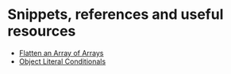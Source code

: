 
# Snippets, references and useful resources

* [Flatten an Array of Arrays](flatten.js)
* [Object Literal Conditionals](object-literal-conditionals.js)